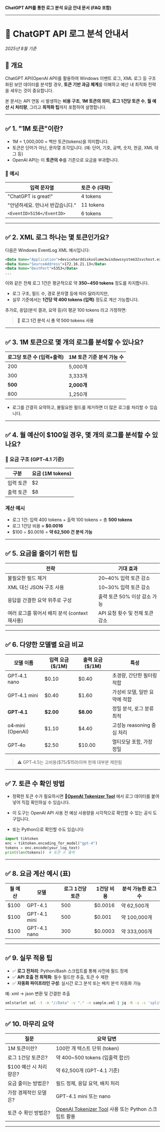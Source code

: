 **ChatGPT API를 통한 로그 분석 요금 안내 문서 (FAQ 포함)** 

---

# 📘 ChatGPT API 로그 분석 안내서

*2025년 8월 기준*

## 🔰 개요

ChatGPT API(OpenAI API)를 활용하여 Windows 이벤트 로그, XML 로그 등 구조화된 보안 데이터를 분석할 경우, **토큰 기반 과금 체계**를 이해하고 예산 내 최적화 전략을 세우는 것이 중요합니다.

본 문서는 API 연동 시 발생하는 **비용 구조**, **1M 토큰의 의미**, **로그 1건당 토큰 수**, **월 예산 시 처리량**, 그리고 **최적화 팁**까지 포함하여 설명합니다.

---

## ✅ 1. "1M 토큰"이란?

* 1M = 1,000,000 = 백만 토큰(tokens)을 의미합니다.
* 토큰은 단어가 아닌, 문자열 조각입니다. (예: 단어, 기호, 공백, 숫자, 한글, XML 태그 등)
* OpenAI API는 이 **토큰의 수**를 기준으로 요금을 부과합니다.

### 🧪 예시

| 입력 문자열                    | 토큰 수 (대략) |
| ------------------------- | --------- |
| "ChatGPT is great!"       | 4 tokens  |
| "안녕하세요. 만나서 반갑습니다."       | 11 tokens |
| `<EventID>5156</EventID>` | 6 tokens  |

---

## ✅ 2. XML 로그 하나는 몇 토큰인가요?

다음은 Windows EventLog XML 예시입니다:

```xml
<Data Name="Application">deviceharddiskvolume3windowssystem32svchost.exe</Data>
<Data Name="SourceAddress">172.16.21.13</Data>
<Data Name="DestPort">5353</Data>
...
```

이와 같은 전체 로그 1건은 평균적으로 약 **350\~450 tokens** 정도를 차지합니다.

* 로그 구조, 필드 수, 경로 문자열 등에 따라 달라지지만,
* 실무 기준에서는 **1건당 약 400 tokens (입력)** 정도로 계산 가능합니다.

추가로, 응답(분석 결과, 요약 등)이 평균 100 tokens 라고 가정하면:

> 🔸 **로그 1건 분석 시 총 약 500 tokens 사용**

---

## ✅ 3. 1M 토큰으로 몇 개의 로그를 분석할 수 있나요?

| 로그당 토큰 수 (입력+출력) | 1M 토큰 기준 분석 가능 수 |
| ---------------- | ---------------- |
| 200              | 5,000개           |
| 300              | 3,333개           |
| **500**          | **2,000개**       |
| 800              | 1,250개           |

* 로그를 간결히 요약하고, 불필요한 필드를 제거하면 더 많은 로그를 처리할 수 있습니다.

---

## ✅ 4. 월 예산이 \$100일 경우, 몇 개의 로그를 분석할 수 있나요?

### 💸 요금 구조 (GPT‑4.1 기준)

| 구분    | 요금 (1M tokens) |
| ----- | -------------- |
| 입력 토큰 | \$2            |
| 출력 토큰 | \$8            |

### 계산 예시

* 로그 1건: 입력 400 tokens + 출력 100 tokens = 총 **500 tokens**
* 로그 1건당 비용 ≈ **\$0.0016**
* \$100 ÷ \$0.0016 = **약 62,500 건 분석 가능**

---

## ✅ 5. 요금을 줄이기 위한 팁

| 전략                             | 기대 효과                |
| ------------------------------ | -------------------- |
| 불필요한 필드 제거                     | 20\~40% 입력 토큰 감소     |
| XML 대신 JSON 구조 사용              | 10\~30% 입력 토큰 감소     |
| 응답을 간결한 요약 위주로 구성              | 출력 토큰 50% 이상 감소 가능   |
| 여러 로그를 묶어서 배치 분석 (context 재사용) | API 요청 횟수 및 전체 토큰 감소 |

---

## ✅ 6. 다양한 모델별 요금 비교

| 모델 이름            | 입력 요금 (\$/1M) | 출력 요금 (\$/1M) | 특성                  |
| ---------------- | ------------- | ------------- | ------------------- |
| GPT‑4.1 nano     | \$0.10        | \$0.40        | 초경량, 간단한 필터링 적합     |
| GPT‑4.1 mini     | \$0.40        | \$1.60        | 가성비 모델, 일반 요약에 적합   |
| **GPT‑4.1**      | **\$2.00**    | **\$8.00**    | 정밀 분석, 로그 분류 최적     |
| o4‑mini (OpenAI) | \$1.10        | \$4.40        | 고성능 reasoning 중심 처리 |
| GPT‑4o           | \$2.50        | \$10.00       | 멀티모달 포함, 가장 정밀      |

> ⚠️ GPT‑4.5는 고비용(\$75/\$150)이며 현재 대부분 제한됨

---

## ✅ 7. 토큰 수 확인 방법

* 정확한 토큰 수가 필요하시면 **🔗[OpenAI Tokenizer Tool](https://platform.openai.com/tokenizer)** 에서 로그 데이터를 붙여넣어 직접 확인하실 수 있습니다.

* 이 도구는 OpenAI API 사용 전 예상 사용량을 시각적으로 확인할 수 있는 공식 도구입니다.

* 또는 Python으로 확인할 수도 있습니다:

```python
import tiktoken
enc = tiktoken.encoding_for_model("gpt-4")
tokens = enc.encode(your_log_text)
print(len(tokens))  # 토큰 수 출력
```

---

## ✅ 8. 요금 계산 예시 (표)

| 월 예산  | 모델           | 로그 1건당 토큰 | 1건당 비용   | 분석 가능한 로그 수 |
| ----- | ------------ | --------- | -------- | ----------- |
| \$100 | GPT-4.1      | 500       | \$0.0016 | 약 62,500개   |
| \$100 | GPT-4.1 mini | 500       | \$0.001  | 약 100,000개  |
| \$100 | GPT-4.1 nano | 300       | \$0.0003 | 약 333,000개  |

---

## ✅ 9. 실무 적용 팁

* ✅ **로그 전처리**: Python/Bash 스크립트를 통해 사전에 필드 정제
* ✅ **API 호출 전 최적화**: 필수 필드만 추출, 토큰 수 제한
* ✅ **자동화 파이프라인 구성**: 실시간 로그 분석 또는 배치 분석 자동화 가능

예: xml → json 변환 및 간결한 추출

```bash
xmlstarlet sel -t -m "//Data" -v "." -n sample.xml | jq -R -s -c 'split("\n") | map(select(length>0))'
```

---

## ✅ 10. 마무리 요약

| 질문               | 요약 답변                                                                               |
| ---------------- | ----------------------------------------------------------------------------------- |
| 1M 토큰이란?         | 100만 개 텍스트 단위 (token)                                                               |
| 로그 1건당 토큰은?      | 약 400\~500 tokens (입출력 합산)                                                          |
| \$100 예산 시 처리량은? | 약 62,500개 (GPT-4.1 기준)                                                              |
| 요금 줄이는 방법은?      | 필드 정제, 응답 요약, 배치 처리                                                                 |
| 가장 경제적인 모델은?     | GPT-4.1 mini 또는 nano                                                                |
| 토큰 수 확인 방법은?     | [OpenAI Tokenizer Tool](https://platform.openai.com/tokenizer) 사용 또는 Python 스크립트 활용 |

---
